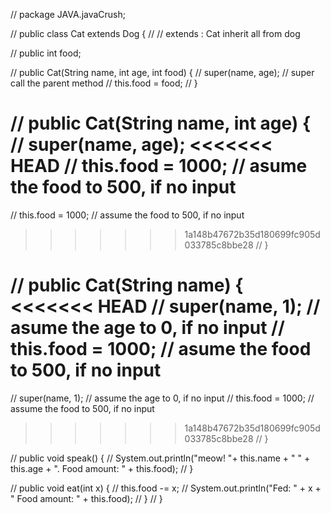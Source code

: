 // package JAVA.javaCrush;

// public class Cat extends Dog {
//     // extends : Cat inherit all from dog

//     public int food;

//     public Cat(String name, int age, int food) {
//         super(name, age);  // super call the parent method
//         this.food = food;
//     }


//     public Cat(String name, int age) {
//         super(name, age);
<<<<<<< HEAD
//         this.food = 1000; // asume the food to 500, if no input
=======
//         this.food = 1000; // assume the food to 500, if no input
>>>>>>> 1a148b47672b35d180699fc905d033785c8bbe28
//     }


//     public Cat(String name) {
<<<<<<< HEAD
//         super(name, 1);  // asume the age to 0, if no input
//         this.food = 1000; // asume the food to 500, if no input
=======
//         super(name, 1);  // assume the age to 0, if no input
//         this.food = 1000; // assume the food to 500, if no input
>>>>>>> 1a148b47672b35d180699fc905d033785c8bbe28
//     }


//     public void speak() {
//         System.out.println("meow! "+ this.name + " " + this.age + ". Food amount: " + this.food);
//     }


//     public void eat(int x) {
//         this.food -= x;
//         System.out.println("Fed: " + x + " Food amount: " + this.food);
//     }
// }
